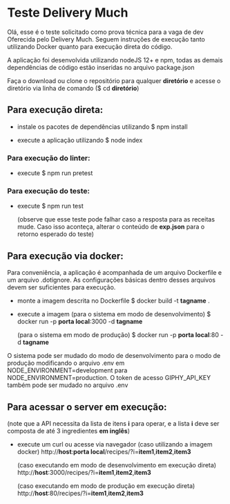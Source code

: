 # Teste Delivery Much

Olá, esse é o teste solicitado como prova técnica para a vaga de dev
Oferecida pelo Delivery Much. Seguem instruções de execução tanto
utilizando Docker quanto para execução direta do código.

A aplicação foi desenvolvida utilizando nodeJS 12+ e npm, todas as demais
dependências de código estão inseridas no arquivo package.json

Faça o download ou clone o repositório para qualquer **diretório** e 
acesse o diretório via linha de comando ($ cd **diretório**)

## Para execução direta:

- instale os pacotes de dependências utilizando
   $ npm install

- execute a aplicação utilizando
   $ node index

### Para execução do linter:

- execute 
   $ npm run pretest

### Para execução do teste:

- execute 
   $ npm run test

  (observe que esse teste pode falhar caso a resposta para as receitas mude. Caso isso aconteça, alterar o conteúdo de **exp.json** para o retorno
  esperado do teste)

## Para execução via docker:
Para conveniência, a aplicação é acompanhada de um arquivo Dockerfile
e um arquivo .dotignore. As configurações básicas dentro desses arquivos
devem ser suficientes para execução.

 - monte a imagem descrita no Dockerfile
   $ docker build -t **tagname** .
 
 - execute a imagem 
   (para o sistema em modo de desenvolvimento)
   $ docker run -p **porta local**:3000 -d **tagname**

   (para o sistema em modo de produção)
   $ docker run -p **porta local**:80 -d **tagname**

O sistema pode ser mudado do modo de desenvolvimento para o modo de produção
modificando o arquivo .env em NODE_ENVIRONMENT=development para 
NODE_ENVIRONMENT=production. O token de acesso GIPHY_API_KEY também pode ser mudado no arquivo .env

## Para acessar o server em execução:
(note que a API necessita da lista de itens **i** para operar, e a lista **i**
deve ser composta de até 3 ingredientes **em inglês**)

 - execute um curl ou acesse via navegador
   (caso utilizando a imagem docker)
   http://**host**:**porta local**/recipes/?i=**item1**,**item2**,**item3**

   (caso executando em modo de desenvolvimento em execução direta)
   http://**host**:3000/recipes/?i=**item1**,**item2**,**item3**

   (caso executando em modo de produção em execução direta)
   http://**host**:80/recipes/?i=**item1**,**item2**,**item3**